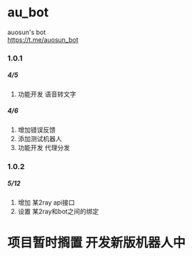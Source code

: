 # au_bot
auosun's bot  
https://t.me/auosun_bot

### 1.0.1 
##### 4/5  
1. 功能开发 语音转文字   
##### 4/6  
1. 增加错误反馈   
2. 添加测试机器人 
3. 功能开发 代理分发

### 1.0.2
##### 5/12
1. 增加 某2ray api接口
2. 设置 某2ray和bot之间的绑定

# 项目暂时搁置 开发新版机器人中



